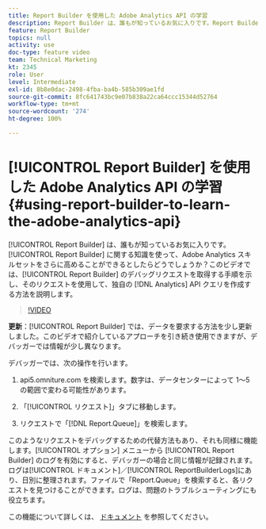 ```yaml
---
title: Report Builder を使用した Adobe Analytics API の学習
description: Report Builder は、誰もが知っているお気に入りです。Report Builder に関する知識を使って、Adobe Analytics スキルセットをさらに高めることができるとしたらどうでしょうか？このビデオでは、Report Builder のデバッグリクエストを取得する手順を示し、そのリクエストを使用して、独自の Analytics API クエリを作成する方法を説明します。
feature: Report Builder
topics: null
activity: use
doc-type: feature video
team: Technical Marketing
kt: 2345
role: User
level: Intermediate
exl-id: 8b8e0dac-2498-4fba-ba4b-585b309ae1fd
source-git-commit: 8fc641743bc9e07b838a22ca64ccc15344d52764
workflow-type: tm+mt
source-wordcount: '274'
ht-degree: 100%

---
```


# [!UICONTROL Report Builder] を使用した Adobe Analytics API の学習 {#using-report-builder-to-learn-the-adobe-analytics-api}

[!UICONTROL Report Builder] は、誰もが知っているお気に入りです。[!UICONTROL Report Builder] に関する知識を使って、Adobe Analytics スキルセットをさらに高めることができるとしたらどうでしょうか？このビデオでは、[!UICONTROL Report Builder] のデバッグリクエストを取得する手順を示し、そのリクエストを使用して、独自の [!DNL Analytics] API クエリを作成する方法を説明します。

>[!VIDEO](https://video.tv.adobe.com/v/25442/?quality=12&learn=on)

**更新**：[!UICONTROL Report Builder] では、データを要求する方法を少し更新しました。このビデオで紹介しているアプローチを引き続き使用できますが、デバッガーでは情報が少し異なります。

デバッガーでは、次の操作を行います。

1. api5.omniture.com を検索します。数字は、データセンターによって 1〜5 の範囲で変わる可能性があります。

2. 「[!UICONTROL リクエスト]」タブに移動します。

3. リクエストで「[!DNL Report.Queue]」を検索します。

このようなリクエストをデバッグするための代替方法もあり、それも同様に機能します。[!UICONTROL オプション] メニューから [!UICONTROL Report Builder] のログを有効にすると、デバッガーの場合と同じ情報が記録されます。ログは[!UICONTROL ドキュメント]／[!UICONTROL ReportBuilderLogs]にあり、日別に整理されます。ファイルで「Report.Queue」を検索すると、各リクエストを見つけることができます。ログは、問題のトラブルシューティングにも役立ちます。

この機能について詳しくは、 [ドキュメント](https://www.adobe.io/) を参照してください。
